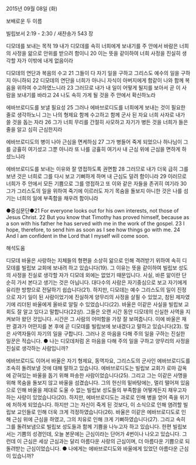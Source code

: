 2015년 09월 08일 (화)

보배로운 두 이름



빌립보서 2:19 - 2:30 / 새찬송가 543 장


디모데를 보내는 목적
19 내가 디모데를 속히 너희에게 보내기를 주 안에서 바람은 너희의 사정을 앎으로 안위를 받으려 함이니 20 이는 뜻을 같이하여 너희 사정을 진실히 생각할 자가 이밖에 내게 없음이라 

디모데의 연단과 복음의 수고
21 그들이 다 자기 일을 구하고 그리스도 예수의 일을 구하지 아니하되 22 디모데의 연단을 너희가 아나니 자식이 아버지에게 함같이 나와 함께 복음을 위하여 수고하였느니라 23 그러므로 내가 내 일이 어떻게 될지를 보아서 곧 이 사람을 보내기를 바라고 24 나도 속히 가게 될 것을 주 안에서 확신하노라

에바브로디도를 보낼 필요성
25 그러나 에바브로디도를 너희에게 보내는 것이 필요한 줄로 생각하노니 그는 나의 형제요 함께 수고하고 함께 군사 된 자요 너희 사자로 내가 쓸 것을 돕는 자라 26 그가 너희 무리를 간절히 사모하고 자기가 병든 것을 너희가 들은 줄을 알고 심히 근심한지라 

에바브로디도의 병이 나아 근심을 면케하심
27 그가 병들어 죽게 되었으나 하나님이 그를 긍휼히 여기셨고 그뿐 아니라 또 나를 긍휼히 여기사 내 근심 위에 근심을 면하게 하셨느니라 

에바브로디도를 보내는 이유와 잘 영접하도록 권면함
28 그러므로 내가 더욱 급히 그를 보낸 것은 너희로 그를 다시 보고 기뻐하게 하며 내 근심도 덜려 함이니라 29 이러므로 너희가 주 안에서 모든 기쁨으로 그를 영접하고 또 이와 같은 자들을 존귀히 여기라 30 그가 그리스도의 일을 위하여 죽기에 이르러도 자기 목숨을 돌보지 아니한 것은 나를 섬기는 너희의 일에 부족함을 채우려 함이니라

●중심문단●21 For everyone looks out for his own interests, not those of Jesus Christ. 22 But you know that Timothy has proved himself, because as a son with his father he has served with me in the work of the gospel. 23 I hope, therefore, to send him as soon as I see how things go with me. 24 And I am confident in the Lord that I myself will come soon.

해석도움





디모데
바울은 사랑하는 지체들의 형편을 소상히 앎으로 인해 격려받기 위하여 속히 디모데를 빌립보 교회에 보내려 하고 있습니다(19). 그 이유는 뜻을 같이하여 빌립보 성도의 사정을 진실로 생각할 자가 디모데 외에는 없었기 때문입니다. 사실, 바른 앎이란 단순히 가서 본다고 생기는 것은 아닙니다. 대다수의 사람은 자기중심으로 보고 자기에게 유리한 방향으로 전달하기 쉽습니다(21). 하지만, 디모데는 예수 그리스도의 일이 진정으로 자기 일이 된 사람이었기에 진실하게 양무리의 사정을 살필 수 있었고, 참된 제자였기에 리더된 바울에게 올바로 알릴 수 있었습니다(22). 바울은 이같은 사실을 빌립보 교회도 잘 알고 있다고 말합니다(22상). 그들은 오랜 시간 동안 디모데의 신실한 사역을 지켜보아 왔던 것입니다. 시간은 그 사람의 어떠함을 가장 잘 보여줍니다. 이에 바울은 재판 결과가 어떤지를 본 후에 곧 디모데를 빌립보에 보내겠다고 말하고 있습니다(23). 많은 사역자들이 자기의 일을 구합니다. 그러나 온 마음을 다해 주의 일을 구하는 진실한 일꾼은 적습니다. 
● 나는 디모데처럼 온 마음을 다해 주의 일을 구하고 양무리의 사정을 진실로 생각하는 사람입니까? 

에바브로디도
이어서 바울은 자기 형제요, 동역자요, 그리스도의 군사인 에바브로디도를 조속히 돌려보낼 것에 대해 말하고 있습니다. 에바브로디도는 빌립보 교회가 로마 감옥에 갇혀있는 바울을 돕기 위해 파송한 사람이었습니다(25). 그리고 그는 이같은 사명을 위해 목숨을 돌보지 않고 바울을 섬겼습니다. 그의 헌신의 밑바탕에는, 멀리 떨어져 있음으로 인해 바울을 제대로 도울 수 없는 빌립보 성도들의 부족함을 어떻게든지 채우고자 하는 사랑이 있었습니다(20). 하지만, 에바브로디도는 과로로 인해 병을 얻어 죽을 위기에 처하게 되었습니다. 하지만 그는 자신이 죽게 된 것보다, 이 소식으로 인해 염려할 빌립보 교인들로 인해 더욱 크게 걱정하였습니다(26). 바울은 이같은 에바브로디도로 인해 근심 위에 근심을 하였고, 그의 치유로 인해 크게 기뻐하였습니다(27). 그리고 속히 그를 돌려보냄으로 빌립보 성도들과 함께 기쁨을 나누고자 하고 있습니다. 한편 빌립보서는 기쁨의 성경인데, 오늘 본문에는 근심이라는 단어가 4번이나 나오고 있습니다. 그런데 이 근심은 세상 근심과는 달리 아름다운 사랑의 근심이며,  더 아름다운 기쁨으로 되돌려받는 근심이었습니다. 
● 나에게는 에바브로디도와 바울에게 있었던 아름다운 근심이 있습니까?